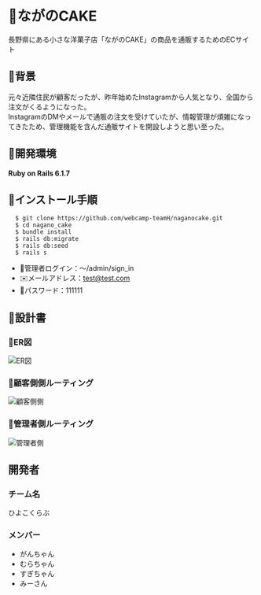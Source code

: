 # :birthday:ながのCAKE
長野県にある小さな洋菓子店「ながのCAKE」の商品を通販するためのECサイト

## :thought_balloon:背景
元々近隣住民が顧客だったが、昨年始めたInstagramから人気となり、全国から注文がくるようになった。  
InstagramのDMやメールで通販の注文を受けていたが、情報管理が煩雑になってきたため、管理機能を含んだ通販サイトを開設しようと思い至った。

## :gem:開発環境
**Ruby on Rails 6.1.7**

## :wrench:インストール手順
```
  $ git clone https://github.com/webcamp-teamH/naganocake.git
  $ cd nagano_cake
  $ bundle install
  $ rails db:migrate
  $ rails db:seed
  $ rails s
```
* :bust_in_silhouette:管理者ログイン：～/admin/sign_in
* :envelope:メールアドレス：test@test.com
* :key:パスワード：111111

## :closed_book:設計書
### :memo:ER図
![ER図](https://user-images.githubusercontent.com/108283848/192127116-51b79564-b431-47e6-8312-23436aaba74f.png)

### :memo:顧客側側ルーティング
![顧客側側](https://user-images.githubusercontent.com/108283848/192127148-e51490b1-d52b-4840-97d7-fc967f85f95a.png)

### :memo:管理者側ルーティング
![管理者側](https://user-images.githubusercontent.com/108283848/192127186-ffa1009a-3470-445d-8c91-08459464f80d.png)


## 開発者
### チーム名
ひよこくらぶ

### メンバー
* がんちゃん
* むらちゃん
* すぎちゃん
* みーさん
